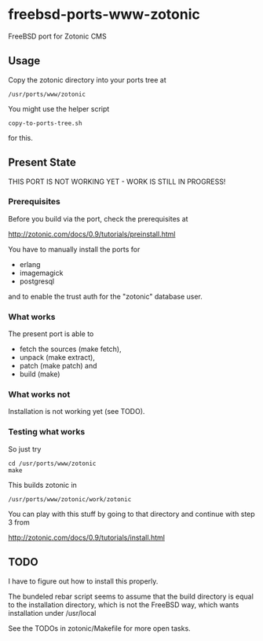 freebsd-ports-www-zotonic
=========================

FreeBSD port for Zotonic CMS


Usage
-----

Copy the zotonic directory into your ports tree at

    /usr/ports/www/zotonic

You might use the helper script

    copy-to-ports-tree.sh

for this.


Present State
-------------

THIS PORT IS NOT WORKING YET - WORK IS STILL IN PROGRESS!


### Prerequisites

Before you build via the port, check the prerequisites at

  http://zotonic.com/docs/0.9/tutorials/preinstall.html

You have to manually install the ports for
* erlang
* imagemagick
* postgresql

and to enable the trust auth for the "zotonic" database user.


### What works

The present port is able to 
* fetch the sources (make fetch),
* unpack (make extract),
* patch (make patch) and 
* build (make)


### What works not

Installation is not working yet (see TODO).


### Testing what works

So just try

    cd /usr/ports/www/zotonic
    make


This builds zotonic in 

    /usr/ports/www/zotonic/work/zotonic


You can play with this stuff by going to that directory and continue 
with step 3 from

  http://zotonic.com/docs/0.9/tutorials/install.html


TODO
----

I have to figure out how to install this properly.

The bundeled rebar script seems to assume that the build
directory is equal to the installation directory, which is
not the FreeBSD way, which wants installation under /usr/local

See the TODOs in zotonic/Makefile for more open tasks.
